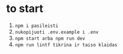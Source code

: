 # to start

1. `npm i pasileisti`
2. `nukopijuoti .env.example i .env`
3. `npm start arba npm run dev`
4. `npm run lintf tikrina ir taiso klaidas`